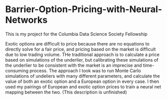 # Barrier-Option-Pricing-with-Neural-Networks
This is my project for the Columbia Data Science Society Fellowship

Exotic options are difficult to price because there are no equations to directly solve for a fair price, and pricing based on the market is difficult due to low trading volume. 
THe traditional approach is to calculate a price based on simulations of the underlier, but calibrating these simulations of the underlier to be consistent with the market is an imprecise and time-consuming process.
The approach I took was to run Monte Carlo simulations of undeliers with many different parameters, and calculate the value of both an exotic option and a European option in every case. 
I then used my pairings of European and exotic option prices to train a neural net mapping between the two.
(This description is unfinished)
